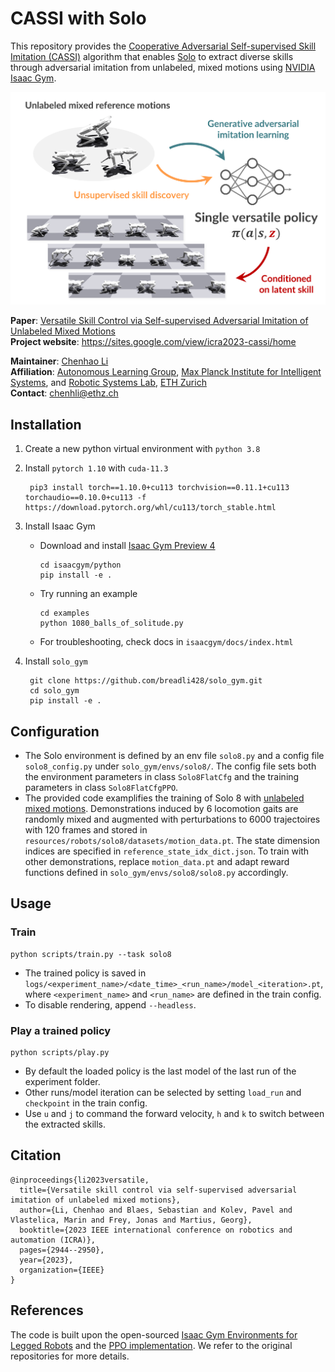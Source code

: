 # CASSI with Solo

This repository provides the [Cooperative Adversarial Self-supervised Skill Imitation (CASSI)](https://arxiv.org/abs/2209.07899) algorithm that enables [Solo](https://open-dynamic-robot-initiative.github.io/) to extract diverse skills through adversarial imitation from unlabeled, mixed motions using [NVIDIA Isaac Gym](https://developer.nvidia.com/isaac-gym).

![abstract](abstract.png)

**Paper**: [Versatile Skill Control via Self-supervised Adversarial Imitation of Unlabeled Mixed Motions](https://arxiv.org/abs/2209.07899)  
**Project website**: https://sites.google.com/view/icra2023-cassi/home

**Maintainer**: [Chenhao Li](https://breadli428.github.io/)  
**Affiliation**: [Autonomous Learning Group](https://al.is.mpg.de/), [Max Planck Institute for Intelligent Systems](https://is.mpg.de/), and [Robotic Systems Lab](https://rsl.ethz.ch/), [ETH Zurich](https://ethz.ch/en.html)  
**Contact**: [chenhli@ethz.ch](mailto:chenhli@ethz.ch)

## Installation

1. Create a new python virtual environment with `python 3.8`
2. Install `pytorch 1.10` with `cuda-11.3`
        
        pip3 install torch==1.10.0+cu113 torchvision==0.11.1+cu113 torchaudio==0.10.0+cu113 -f https://download.pytorch.org/whl/cu113/torch_stable.html

3. Install Isaac Gym

   - Download and install [Isaac Gym Preview 4](https://developer.nvidia.com/isaac-gym)

        ```
        cd isaacgym/python
        pip install -e .
        ```

   - Try running an example

        ```
        cd examples
        python 1080_balls_of_solitude.py
        ```

   - For troubleshooting, check docs in `isaacgym/docs/index.html`

4. Install `solo_gym`

        git clone https://github.com/breadli428/solo_gym.git
        cd solo_gym
        pip install -e .

## Configuration
- The Solo environment is defined by an env file `solo8.py` and a config file `solo8_config.py` under `solo_gym/envs/solo8/`. The config file sets both the environment parameters in class `Solo8FlatCfg` and the training parameters in class `Solo8FlatCfgPPO`.
- The provided code examplifies the training of Solo 8 with [unlabeled mixed motions](https://youtu.be/SUQ_FoaJgnA?feature=shared). Demonstrations induced by 6 locomotion gaits are randomly mixed and augmented with perturbations to 6000 trajectoires with 120 frames and stored in `resources/robots/solo8/datasets/motion_data.pt`. The state dimension indices are specified in `reference_state_idx_dict.json`. To train with other demonstrations, replace `motion_data.pt` and adapt reward functions defined in `solo_gym/envs/solo8/solo8.py` accordingly.


## Usage

### Train

```
python scripts/train.py --task solo8
```

- The trained policy is saved in `logs/<experiment_name>/<date_time>_<run_name>/model_<iteration>.pt`, where `<experiment_name>` and `<run_name>` are defined in the train config.
- To disable rendering, append `--headless`.

### Play a trained policy

```
python scripts/play.py
```

- By default the loaded policy is the last model of the last run of the experiment folder.
- Other runs/model iteration can be selected by setting `load_run` and `checkpoint` in the train config.
- Use `u` and `j` to command the forward velocity, `h` and `k` to switch between the extracted skills.

## Citation
```
@inproceedings{li2023versatile,
  title={Versatile skill control via self-supervised adversarial imitation of unlabeled mixed motions},
  author={Li, Chenhao and Blaes, Sebastian and Kolev, Pavel and Vlastelica, Marin and Frey, Jonas and Martius, Georg},
  booktitle={2023 IEEE international conference on robotics and automation (ICRA)},
  pages={2944--2950},
  year={2023},
  organization={IEEE}
}
```

## References

The code is built upon the open-sourced [Isaac Gym Environments for Legged Robots](https://github.com/leggedrobotics/legged_gym) and the [PPO implementation](https://github.com/leggedrobotics/rsl_rl). We refer to the original repositories for more details.
